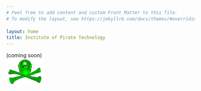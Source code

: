 ```yaml
---
# Feel free to add content and custom Front Matter to this file.
# To modify the layout, see https://jekyllrb.com/docs/themes/#overriding-theme-defaults

layout: home
title: Institute of Pirate Technology
---
```


<div class="waitforit">
(coming soon)
</div>

<div class="cover">
<img id="skull" src="/assets/img/skull.gif">
</div>